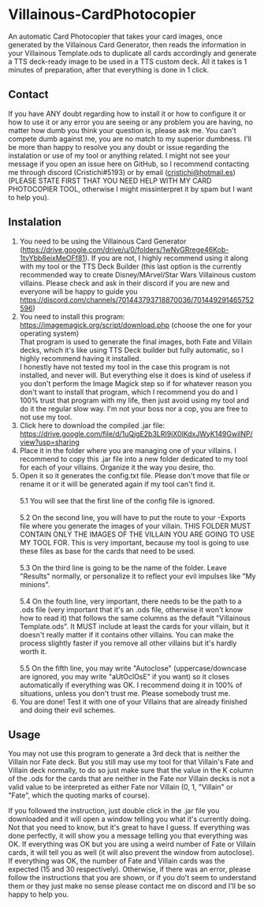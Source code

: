 # Villainous-CardPhotocopier

An automatic Card Photocopier that takes your card images, once generated by the Villainous Card Generator, then reads the information in your Villainous Template.ods to duplicate all cards accordingly and generate a TTS deck-ready image to be used in a TTS custom deck. All it takes is 1 minutes of preparation, after that everything is done in 1 click.

## Contact

If you have ANY doubt regarding how to install it or how to configure it or how to use it or any error you are seeing or any problem you are having, no matter how dumb you think your question is, please ask me. You can't compete dumb against me, you are no match to my superior dumbness. I'll be more than happy to resolve you any doubt or issue regarding the instalation or use of my tool or anything related. I might not see your message if you open an issue here on GitHub, so I recommend contacting me through discord (Cristichi#5193) or by email (cristichi@hotmail.es) (PLEASE STATE FIRST THAT YOU NEED HELP WITH MY CARD PHOTOCOPIER TOOL, otherwise I might missinterpret it by spam but I want to help you).

## Instalation

1. You need to be using the Villainous Card Generator (https://drive.google.com/drive/u/0/folders/1wNyGRrege46Kob-1tvYbb8eixMeOFf81). If you are not, I highly recommend using it along with my tool or the TTS Deck Builder (this last option is the currently recommended way to create Disney/MArvel/Star Wars Villainous custom villains. Please check and ask in their discord if you are new and everyone will be happy to guide you https://discord.com/channels/701443793718870036/701449291465752596)
2. You need to install this program: https://imagemagick.org/script/download.php (choose the one for your operating system)
<br>  That program is used to generate the final images, both Fate and Villain decks, which it's like using TTS Deck builder but fully automatic, so I highly recommend having it installed.
<br>  I honestly have not tested my tool in the case this program is not installed, and never will. But everything else it does is kind of useless if you don't perform the Image Magick step so if for whatever reason you don't want to install that program, which I recommend you do and I 100% trust that program with my life, then just avoid using my tool and do it the regular slow way. I'm not your boss nor a cop, you are free to not use my tool.
3. Click here to download the compiled .jar file: https://drive.google.com/file/d/1uQjgE2b3LRI9iX0lKdxJWyK149GwilNP/view?usp=sharing
4. Place it in the folder where you are managing one of your villains. I recommend to copy this .jar file into a new folder dedicated to my tool for each of your villains. Organize it the way you desire, tho.
5. Open it so it generates the config.txt file. Please don't move that file or rename it or it will be generated again if my tool can't find it.
<br><br>  5.1 You will see that the first line of the config file is ignored.
<br><br>  5.2 On the second line, you will have to put the route to your -Exports file where you generate the images of your villain. THIS FOLDER MUST CONTAIN ONLY THE IMAGES OF THE VILLAIN YOU ARE GOING TO USE MY TOOL FOR. This is very important, because my tool is going to use these files as base for the cards that need to be used.
<br><br>  5.3 On the third line is going to be the name of the folder. Leave "Results" normally, or personalize it to reflect your evil impulses like "My minions".
<br><br>  5.4 On the fouth line, very important, there needs to be the path to a .ods file (very important that it's an .ods file, otherwise it won't know how to read it) that follows the same columns as the default "Villainous Template.ods". It MUST include at least the cards for your villain, but it doesn't really matter if it contains other villains. You can make the process slightly faster if you remove all other villains but it's hardly worth it.
<br><br>  5.5 On the fifth line, you may write "Autoclose" (uppercase/downcase are ignored, you may write "aUtOclOsE" if you want) so it closes automatically if everything was OK. I recommend doing it in 100% of situations, unless you don't trust me. Please somebody trust me.
6. You are done! Test it with one of your Villains that are already finished and doing their evil schemes.

## Usage

You may not use this program to generate a 3rd deck that is neither the Villain nor Fate deck. But you still may use my tool for that Villain's Fate and Villain deck normally, to do so just make sure that the value in the K column of the .ods for the cards that are neither in the Fate nor Villain decks is not a valid value to be interpreted as either Fate nor Villain (0, 1, "Villain" or "Fate", which the quoting marks of course).

If you followed the instruction, just double click in the .jar file you downloaded and it will open a window telling you what it's currently doing. Not that you need to know, but it's great to have I guess. If everything was done perfectly, it will show you a message telling you that everything was OK. If everything was OK but you are using a weird number of Fate or Villain cards, it will tell you as well (it will also prevent the window from autoclose). If everything was OK, the number of Fate and Villain cards was the expected (15 and 30 respectively). Otherwise, if there was an error, please follow the instructions that you are shown, or if you do't seem to understand them or they just make no sense please contact me on discord and I'll be so happy to help you.
